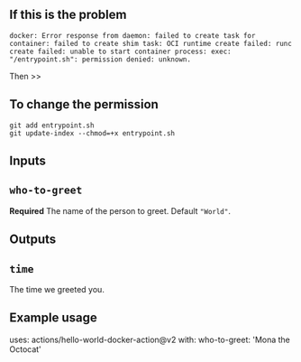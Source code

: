 ## If this is the problem
```
docker: Error response from daemon: failed to create task for container: failed to create shim task: OCI runtime create failed: runc create failed: unable to start container process: exec: "/entrypoint.sh": permission denied: unknown.
```

Then >> 

## To change the permission
```
git add entrypoint.sh
git update-index --chmod=+x entrypoint.sh
```


## Inputs

## `who-to-greet`

**Required** The name of the person to greet. Default `"World"`.

## Outputs

## `time`

The time we greeted you.

## Example usage

uses: actions/hello-world-docker-action@v2
with:
  who-to-greet: 'Mona the Octocat'